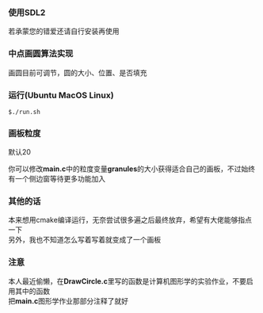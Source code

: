 ### 使用SDL2  
若承蒙您的错爱还请自行安装再使用
  
### 中点画圆算法实现  
画圆目前可调节，圆的大小、位置、是否填充  
  
### 运行(Ubuntu MacOS Linux)
``` 
$./run.sh
```  

### 画板粒度  
默认20  

你可以修改**main.c**中的粒度变量**granules**的大小获得适合自己的画板，不过始终有一个侧边窗等待更多功能加入  

  
### 其他的话  
本来想用cmake编译运行，无奈尝试很多遍之后最终放弃，希望有大佬能够指点一下  
另外，我也不知道怎么写着写着就变成了一个画板  

### 注意  
本人最近偷懒，在**DrawCircle.c**里写的函数是计算机图形学的实验作业，不要启用其中的函数  
把**main.c**图形学作业那部分注释了就好  
